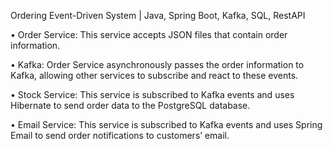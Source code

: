 Ordering Event-Driven System | Java, Spring Boot, Kafka, SQL, RestAPI 

• Order Service: This service accepts JSON files that contain order information.
 
• Kafka: Order Service asynchronously passes the order information to Kafka, allowing other services to subscribe 
and react to these events. 

• Stock Service: This service is subscribed to Kafka events and uses Hibernate to send order data to the PostgreSQL 
database. 

• Email Service: This service is subscribed to Kafka events and uses Spring Email to send order notifications to 
customers’ email.
